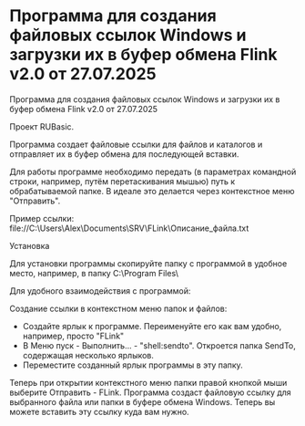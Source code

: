# Программа для создания файловых ссылок Windows и загрузки их в буфер обмена Flink  v2.0 от 27.07.2025

Программа для создания файловых ссылок Windows и загрузки их в буфер обмена Flink  v2.0 от 27.07.2025

Проект RUBasic.

Программа создает файловые ссылки для файлов и каталогов и отправляет их в буфер обмена для последующей вставки.

Для работы программе необходимо передать (в параметрах командной строки, например, путём перетаскивания мышью) путь к обрабатываемой папке. В идеале это делается через контекстное меню "Отправить".

Пример ссылки:
file://C:\Users\Alex\Documents\SRV\FLink\Описание_файла.txt

Установка

Для установки программы скопируйте папку с программой в удобное место, например, в папку C:\Program Files\

Для удобного взаимодействия с программой:

Создание ссылки в контекстном меню папок и файлов:
- Создайте ярлык к программе. Переименуйте его как вам удобно, например, просто "FLink"
- В Меню пуск - Выполнить... - "shell:sendto". Откроется папка SendTo, содержащая несколько ярлыков.
- Переместите созданный ярлык программы в эту папку.

Теперь при открытии контекстного меню папки правой кнопкой мыши выберите Отправить - FLink. Программа создаст файловую ссылку для выбранного файла или папки в буфере обмена Windows. Теперь вы можете вставить эту ссылку куда вам нужно.

